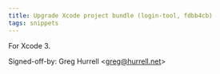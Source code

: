 ```yaml
---
title: Upgrade Xcode project bundle (login-tool, fdbb4cb)
tags: snippets
---
```


For Xcode 3.

Signed-off-by: Greg Hurrell &lt;greg@hurrell.net&gt;
